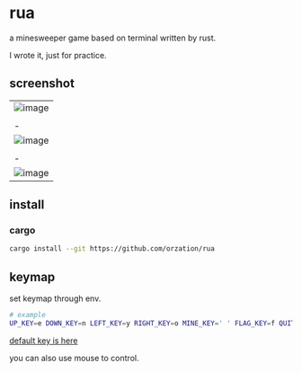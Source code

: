 # rua
a minesweeper game based on terminal written by rust.

I wrote it, just for practice.

## screenshot 
||
|-|
|![image](https://github.com/orzation/rua/assets/94043894/6dbfd0a9-39c3-489c-a26d-85c3beaf2a09)|
||
|-|
|![image](https://github.com/orzation/rua/assets/94043894/66e66537-da58-4b35-ab71-bc3f276368e4)|
||
|-|
|![image](https://github.com/orzation/rua/assets/94043894/2d88553a-0116-4bce-b78d-d0e553128f56)|

## install
### cargo

```sh
cargo install --git https://github.com/orzation/rua
```

## keymap

set keymap through env.

```sh
# example
UP_KEY=e DOWN_KEY=n LEFT_KEY=y RIGHT_KEY=o MINE_KEY=' ' FLAG_KEY=f QUIT_KEY=q rua
```

[default key is here](https://github.com/orzation/rua/blob/5d526754b596651e246c2dcf524f2ed092d6230f/src/config.rs#L27-L33)

you can also use mouse to control.
